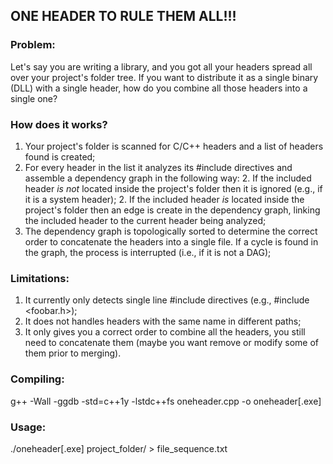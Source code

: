 ## ONE HEADER TO RULE THEM ALL!!!

### Problem:
Let's say you are writing a library, and you got all your
headers spread all over your project's folder tree. If
you want to distribute it as a single binary (DLL) with a 
single header, how do you combine all those headers into a 
single one?

### How does it works?
1. Your project's folder is scanned for C/C++ headers 
   and a list of headers found is created;
2. For every header in the list it analyzes its #include 
   directives and assemble a dependency graph in the 
   following way:
   2. If the included header *is not* located inside 
      the project's folder then it is ignored (e.g., 
      if it is a system header);
   2. If the included header *is* located inside the 
       project's folder then an edge is create in the 
       dependency graph, linking the included header 
       to the current header being analyzed;
3. The dependency graph is topologically sorted to determine
   the correct order to concatenate the headers into a single
   file. If a cycle is found in the graph, the process is 
   interrupted (i.e., if it is not a DAG);

### Limitations:
  1) It currently only detects single line #include directives (e.g., #include <foobar.h>);
  2) It does not handles headers with the same name in different paths;
  3) It only gives you a correct order to combine all the headers, you 
     still need to concatenate them (maybe you want remove or modify some of them prior to merging).

### Compiling:
  g++ -Wall -ggdb -std=c++1y -lstdc++fs oneheader.cpp -o oneheader[.exe]

### Usage:
  ./oneheader[.exe] project_folder/ > file_sequence.txt
